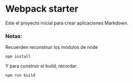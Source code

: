 # Webpack starter
Este el proyecto inicial para crear aplicaciones Markdown.
### Notas:
Recuerden reconstruir los módulos de node
``` 
npm install
``` 

Y para construir el build, recordar:

``` 
npm run build
``` 
